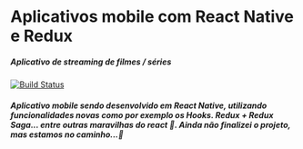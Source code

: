 # Aplicativos mobile com React Native e Redux
##### Aplicativo de streaming  de filmes / séries
[![Build Status](https://travis-ci.org/joemccann/dillinger.svg?branch=master)](https://travis-ci.org/joemccann/dillinger)

##### Aplicativo mobile sendo desenvolvido em React Native, utilizando funcionalidades novas como por exemplo os Hooks. Redux + Redux Saga... entre outras maravilhas do react 🥰. Ainda não finalizei o projeto, mas estamos no caminho...🙌
